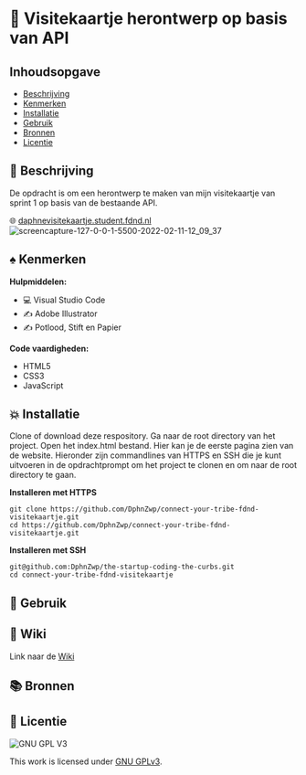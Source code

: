 # 🎴 Visitekaartje herontwerp op basis van API

## Inhoudsopgave

  * [Beschrijving](#beschrijving)
  * [Kenmerken](#kenmerken)
  * [Installatie](#installatie)
  * [Gebruik](#gebruik)
  * [Bronnen](#bronnen)
  * [Licentie](#licentie)

## 📓 Beschrijving
De opdracht is om een herontwerp te maken van mijn visitekaartje van sprint 1 op basis van de bestaande API.

🌐 [daphnevisitekaartje.student.fdnd.nl](https://daphnevisitekaartje.student.fdnd.nl/)
![screencapture-127-0-0-1-5500-2022-02-11-12_09_37](https://user-images.githubusercontent.com/69635977/153581606-387605cf-3370-4288-85cb-7bb4cab6d37a.png)

## ♠️ Kenmerken

<!-- Bij Kenmerken staat welke technieken zijn gebruikt en hoe. Wat is de HTML structuur? Wat zijn de belangrijkste dingen in CSS? Wat is er met Javascript gedaan en hoe? Misschien heb je een framework of library gebruikt? -->

**Hulpmiddelen:**

- 💻 Visual Studio Code
- ✍️ Adobe Illustrator
- ✍️ Potlood, Stift en Papier

**Code vaardigheden:**

- HTML5
- CSS3
- JavaScript

## 💥 Installatie
Clone of download deze respository.
Ga naar de root directory van het project.
Open het index.html bestand. Hier kan je de eerste pagina zien van de website.
Hieronder zijn commandlines van HTTPS en SSH die je kunt uitvoeren in de opdrachtprompt om het project te clonen en om naar de root directory te gaan.

**Installeren met HTTPS**

```
git clone https://github.com/DphnZwp/connect-your-tribe-fdnd-visitekaartje.git
cd https://github.com/DphnZwp/connect-your-tribe-fdnd-visitekaartje.git
```

**Installeren met SSH**
```
git@github.com:DphnZwp/the-startup-coding-the-curbs.git
cd connect-your-tribe-fdnd-visitekaartje
```

## 📱 Gebruik

## 📕 Wiki
Link naar de [Wiki](https://github.com/DphnZwp/connect-your-tribe-fdnd-visitekaartje/wiki)

## 📚 Bronnen

## 📃 Licentie

![GNU GPL V3](https://www.gnu.org/graphics/gplv3-127x51.png)

This work is licensed under [GNU GPLv3](./LICENSE).
